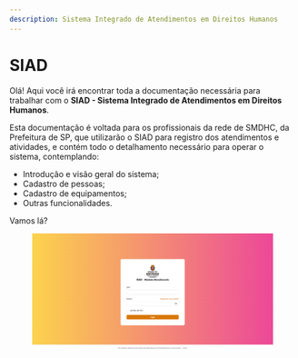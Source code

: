 ```yaml
---
description: Sistema Integrado de Atendimentos em Direitos Humanos
---
```


# SIAD

Olá! Aqui você irá encontrar toda a documentação necessária para trabalhar com o **SIAD - Sistema Integrado de Atendimentos em Direitos Humanos**.

Esta documentação é voltada para os profissionais da rede de SMDHC, da Prefeitura de SP, que utilizarão o SIAD para registro dos atendimentos e atividades, e contém todo o detalhamento necessário para operar o sistema, contemplando:

* Introdução e visão geral do sistema;
* Cadastro de pessoas;
* Cadastro de equipamentos;
* Outras funcionalidades.

Vamos lá?

<figure><img src=".gitbook/assets/image (1) (1) (1) (1) (1) (1) (1) (1) (1) (1) (1) (1) (1) (1) (1) (1) (1) (1) (1) (1) (1) (1) (1) (1) (1) (1).png" alt=""><figcaption></figcaption></figure>
